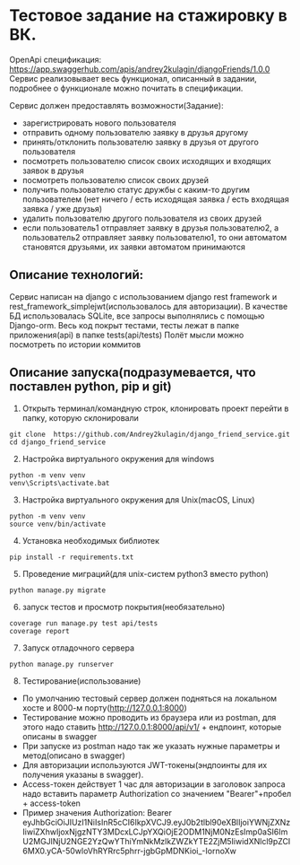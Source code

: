 # Тестовое задание на стажировку в ВК.
OpenApi спецификация: https://app.swaggerhub.com/apis/andrey2kulagin/djangoFriends/1.0.0
Сервис реализовывает весь функционал, описанный в задании, подробнее о функционале можно почитать в спецификации.

Сервис должен предоставлять возможности(Задание):
- зарегистрировать нового пользователя
- отправить одному пользователю заявку в друзья другому
- принять/отклонить пользователю заявку в друзья от другого пользователя
- посмотреть пользователю список своих исходящих и входящих заявок в друзья
- посмотреть пользователю список своих друзей
- получить пользователю статус дружбы с каким-то другим пользователем (нет ничего / есть исходящая заявка / есть входящая заявка / уже друзья)
- удалить пользователю другого пользователя из своих друзей
- если пользователь1 отправляет заявку в друзья пользователю2, а пользователь2 отправляет заявку пользователю1, то они автоматом становятся друзьями, их заявки автоматом принимаются

## Описание технологий:
 Сервис написан на django с использованием django rest framework и rest_framework_simplejwt(использовалось для авторизации). В качестве БД использовалась SQLite, все запросы выполнялись с помощью Django-orm. Весь код покрыт тестами, тесты лежат в папке приложения(api) в папке tests(api/tests) Полёт мысли можно посмотреть по истории коммитов
## Описание запуска(подразумевается, что поставлен python, pip и git)
1. Открыть терминал/командную строк, клонировать проект перейти в папку, которую склонировали
  ```
  git clone  https://github.com/Andrey2kulagin/django_friend_service.git
  cd django_friend_service
  ```
2. Настройка виртуального окружения для windows
  ```
  python -m venv venv
  venv\Scripts\activate.bat
  ```
3. Настройка виртуального окружения для Unix(macOS, Linux)
 ```
 python -m venv venv
 source venv/bin/activate
 ```
 4. Установка необходимых библиотек
 ```
 pip install -r requirements.txt
 ```
 5. Проведение миграций(для unix-систем python3 вместо python)
 ```
 python manage.py migrate
 ```
 6. запуск тестов и просмотр покрытия(необязательно)
  ```
  coverage run manage.py test api/tests
  coverage report
  ```
  7. Запуск отладочного сервера
  ```
  python manage.py runserver
  ```
  8. Тестирование(использование) 
  * По умолчанию тестовый сервер должен подняться на локальном хосте и 8000-м порту(http://127.0.0.1:8000)
  * Тестирование можно проводить из браузера или из postman, для этого надо ставить http://127.0.0.1:8000/api/v1/ + ендпоинт, которые описаны в swagger
  * При запуске из postman надо так же указать нужные параметры и метод(описано в swagger)
  * Для авторизации используются JWT-токены(эндпоинты для их получения указаны в swagger). 
  * Access-токен действует 1 час для авторизации в заголовок запроса надо вставить параметр Authorization со значением "Bearer"+пробел + access-token 
  * Пример значения Authorization: Bearer eyJhbGciOiJIUzI1NiIsInR5cCI6IkpXVCJ9.eyJ0b2tlbl90eXBlIjoiYWNjZXNzIiwiZXhwIjoxNjgzNTY3MDcxLCJpYXQiOjE2ODM1NjM0NzEsImp0aSI6ImU2MGJlNjU2NGE2YzQwYThiYmNkMzlkZWZkYTE2ZjM5IiwidXNlcl9pZCI6MX0.yCA-50wloVhRYRrc5phrr-jgbGpMDNKioi_-IornoXw
  
